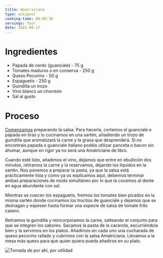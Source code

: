 ```yaml
---
title: Amatriciana
type: wikipost
cooking-time: 00:00:30
servings: four 
date: 2022-08-17
---
```


# Ingredientes

- Papada de cerdo (guanciale) - 75 g
- Tomates maduros o en conserva - 250 g
- Queso Pecorino - 50 g
- Espaguetis - 250 g
- Guindilla un trozo
- Vino blanco un chorreón
- Sal al gusto

# Proceso

[Comenzamos](https://www.directoalpaladar.com/recetas-de-pasta/receta-espaguetis-a-amatriciana-spaghetti-all-amatriciana-tradicional-italiana) preparando la salsa. Para hacerla, cortamos el guanciale o papada en tiras y lo cocinamos en una sartén, añadiendo un trozo de guindilla que aromatizará la carne y la grasa que desprenderá. Si no encontrais papada o guanciale italiano podéis utilizar panceta o bacon sin ahumar, aunque en rigor ya no será una Amatriciana de libro.

Cuando esté listo, añadimos el vino, dejamos que entre en ebullición dos minutos, retiramos la carne y la reservamos, dejando los líquidos en la sartén. Nos ponemos a preparar la pasta, ya que la salsa está prácticamente lista y como ya os explicamos aquí, debemos terminar ambas preparaciones de modo simultáneo por lo que la cocemos al dente en agua abundante con sal.

Mientras se cuecen los espaguetis, freímos los tomates bien picados en la misma sartén donde cocinamos los trocitos de guanciale y dejamos que se deshagan y espesen hasta formar una especie de salsa de tomate frito casero.

Retiramos la guindilla y reincorporamos la carne, salteando el conjunto para que se integren los sabores. Sacamos la pasta de la cacerola, escurriéndola bien y la servimos en los platos. Añadimos en cada uno una cucharada de queso pecorino rallado y cubrimos con la salsa Amatriciana. Llevamos a la mesa más queso para que quien quiera pueda añadirse en su plato.

![](/pics/amatriciana.png "Tomada de por ahí, por utilidad")


